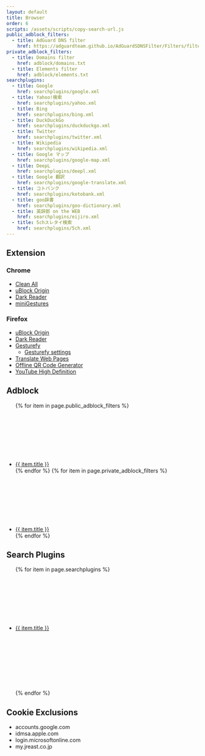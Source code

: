 ```yaml
---
layout: default
title: Browser
order: 6
scripts: /assets/scripts/copy-search-url.js
public_adblock_filters:
  - title: AdGuard DNS filter
    href: https://adguardteam.github.io/AdGuardSDNSFilter/Filters/filter.txt
private_adblock_filters:
  - title: Domains filter
    href: adblock/domains.txt
  - title: Elements filter
    href: adblock/elements.txt
searchplugins:
  - title: Google
    href: searchplugins/google.xml
  - title: Yahoo!検索
    href: searchplugins/yahoo.xml
  - title: Bing
    href: searchplugins/bing.xml
  - title: DuckDuckGo
    href: searchplugins/duckduckgo.xml
  - title: Twitter
    href: searchplugins/twitter.xml
  - title: Wikipedia
    href: searchplugins/wikipedia.xml
  - title: Google マップ
    href: searchplugins/google-map.xml
  - title: DeepL
    href: searchplugins/deepl.xml
  - title: Google 翻訳
    href: searchplugins/google-translate.xml
  - title: コトバンク
    href: searchplugins/kotobank.xml
  - title: goo辞書
    href: searchplugins/goo-dictionary.xml
  - title: 英辞郎 on the WEB
    href: searchplugins/eijiro.xml
  - title: 5chスレタイ検索
    href: searchplugins/5ch.xml
---
```


## Extension

### Chrome

- [Clean All](https://chrome.google.com/webstore/detail/pooaemmkohlphkekccfajnbcokjlbehk)
- [uBlock Origin](https://chrome.google.com/webstore/detail/cjpalhdlnbpafiamejdnhcphjbkeiagm)
- [Dark Reader](https://chrome.google.com/webstore/detail/eimadpbcbfnmbkopoojfekhnkhdbieeh)
- [miniGestures](https://chrome.google.com/webstore/detail/apnjnepphihnjahpbfjiebcnpgmjnhfp)

### Firefox

- [uBlock Origin](https://addons.mozilla.org/firefox/addon/ublock-origin/)
- [Dark Reader](https://addons.mozilla.org/ja/firefox/addon/darkreader/)
- [Gesturefy](https://addons.mozilla.org/firefox/addon/gesturefy/)
  - [Gesturefy settings](settings/gesturefy.json)
- [Translate Web Pages](https://addons.mozilla.org/ja/firefox/addon/traduzir-paginas-web/)
- [Offline QR Code Generator](https://addons.mozilla.org/ja/firefox/addon/offline-qr-code-generator/)
- [YouTube High Definition](https://addons.mozilla.org/ja/firefox/addon/youtube-high-definition/)

## Adblock

<ul>
{% for item in page.public_adblock_filters %}
<li>
  <a href="abp://subscribe/?location={{ item.href }}&title={{ item.title }}">{{ item.title }}</a>
  <a href="{{ item.href }}"><svg class="icon"><use xlink:href="/assets/images/icons.svg#code"></use></svg></a>
</li>
{% endfor %}
{% for item in page.private_adblock_filters %}
<li>
  <a href="abp://subscribe/?location={{ page.dir | absolute_url }}{{ item.href }}&title={{ item.title }}">{{ item.title }}</a>
  <a href="{{ item.href }}"><svg class="icon"><use xlink:href="/assets/images/icons.svg#code"></use></svg></a>
</li>
{% endfor %}
</ul>

## Search Plugins

<ul>
{% for item in page.searchplugins %}
<li>
  <a href="/?search-title={{ item.title }}&search-href={{ page.dir }}{{ item.href }}">{{ item.title }}</a>
  <a href="{{ item.href }}"><svg class="icon"><use xlink:href="/assets/images/icons.svg#code"></use></svg></a>
  <a href="javascript:copySearchUrl('{{ item.href }}')"><svg class="icon"><use xlink:href="/assets/images/icons.svg#copy"></use></svg></a>
</li>
{% endfor %}
</ul>

## Cookie Exclusions

- accounts.google.com
- idmsa.apple.com
- login.microsoftonline.com
- my.jreast.co.jp
